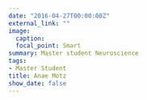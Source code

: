 ```yaml
---
date: "2016-04-27T00:00:00Z"
external_link: ""
image:
  caption: 
  focal_point: Smart
summary: Master student Neuroscience
tags:
- Master Student
title: Anae Motz
show_date: false
---
```

